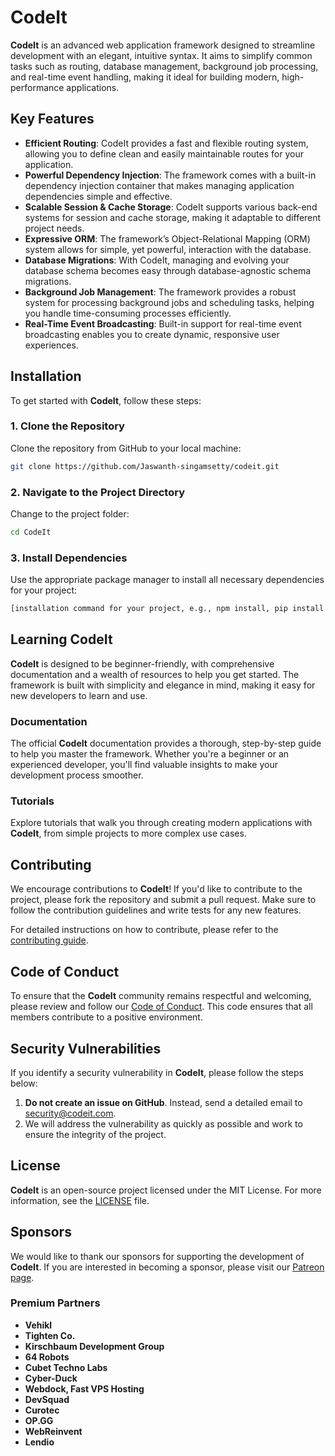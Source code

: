 # CodeIt

**CodeIt** is an advanced web application framework designed to streamline development with an elegant, intuitive syntax. It aims to simplify common tasks such as routing, database management, background job processing, and real-time event handling, making it ideal for building modern, high-performance applications.

## Key Features

- **Efficient Routing**: CodeIt provides a fast and flexible routing system, allowing you to define clean and easily maintainable routes for your application.
- **Powerful Dependency Injection**: The framework comes with a built-in dependency injection container that makes managing application dependencies simple and effective.
- **Scalable Session & Cache Storage**: CodeIt supports various back-end systems for session and cache storage, making it adaptable to different project needs.
- **Expressive ORM**: The framework’s Object-Relational Mapping (ORM) system allows for simple, yet powerful, interaction with the database.
- **Database Migrations**: With CodeIt, managing and evolving your database schema becomes easy through database-agnostic schema migrations.
- **Background Job Management**: The framework provides a robust system for processing background jobs and scheduling tasks, helping you handle time-consuming processes efficiently.
- **Real-Time Event Broadcasting**: Built-in support for real-time event broadcasting enables you to create dynamic, responsive user experiences.

## Installation

To get started with **CodeIt**, follow these steps:

### 1. Clone the Repository

Clone the repository from GitHub to your local machine:

```bash
git clone https://github.com/Jaswanth-singamsetty/codeit.git
```

### 2. Navigate to the Project Directory

Change to the project folder:

```bash
cd CodeIt
```

### 3. Install Dependencies

Use the appropriate package manager to install all necessary dependencies for your project:

```bash
[installation command for your project, e.g., npm install, pip install -r requirements.txt, etc.]
```

## Learning CodeIt

**CodeIt** is designed to be beginner-friendly, with comprehensive documentation and a wealth of resources to help you get started. The framework is built with simplicity and elegance in mind, making it easy for new developers to learn and use.

### Documentation

The official **CodeIt** documentation provides a thorough, step-by-step guide to help you master the framework. Whether you're a beginner or an experienced developer, you'll find valuable insights to make your development process smoother.

### Tutorials

Explore tutorials that walk you through creating modern applications with **CodeIt**, from simple projects to more complex use cases.

## Contributing

We encourage contributions to **CodeIt**! If you'd like to contribute to the project, please fork the repository and submit a pull request. Make sure to follow the contribution guidelines and write tests for any new features.

For detailed instructions on how to contribute, please refer to the [contributing guide](CONTRIBUTING.md).

## Code of Conduct

To ensure that the **CodeIt** community remains respectful and welcoming, please review and follow our [Code of Conduct](CODE_OF_CONDUCT.md). This code ensures that all members contribute to a positive environment.

## Security Vulnerabilities

If you identify a security vulnerability in **CodeIt**, please follow the steps below:

1. **Do not create an issue on GitHub**. Instead, send a detailed email to [security@codeit.com](mailto:security@codeit.com).
2. We will address the vulnerability as quickly as possible and work to ensure the integrity of the project.

## License

**CodeIt** is an open-source project licensed under the MIT License. For more information, see the [LICENSE](LICENSE) file.

## Sponsors

We would like to thank our sponsors for supporting the development of **CodeIt**. If you are interested in becoming a sponsor, please visit our [Patreon page](https://www.patreon.com/codeit).

### Premium Partners

- **Vehikl**
- **Tighten Co.**
- **Kirschbaum Development Group**
- **64 Robots**
- **Cubet Techno Labs**
- **Cyber-Duck**
- **Webdock, Fast VPS Hosting**
- **DevSquad**
- **Curotec**
- **OP.GG**
- **WebReinvent**
- **Lendio**
